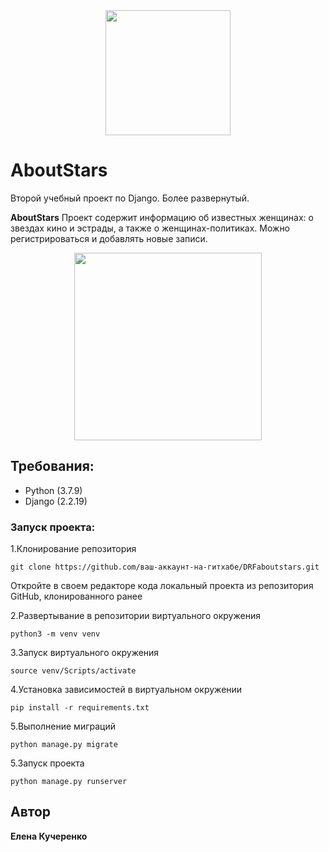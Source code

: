<div id="header" align="center">
  <img src="https://i.giphy.com/media/v1.Y2lkPTc5MGI3NjExa2o3Mm96d3ZtaWEyd2pvOHFoYWZvenF1bTZsMXk4MWQ2ZDl4bDl2ciZlcD12MV9pbnRlcm5hbF9naWZfYnlfaWQmY3Q9cw/3kPDmoWdBpQPNhCnUG/giphy.gif" width="200"/>
</div>

# AboutStars
Второй учебный проект по Django. Более развернутый.


**AboutStars** Проект содержит информацию об известных женщинах: о звездах кино и эстрады, а также о женщинах-политиках. Можно регистрироваться и добавлять новые записи.

<div id="header" align="center">
<img src="https://i.giphy.com/media/v1.Y2lkPTc5MGI3NjExcXE3M2V1ejRraWE2c2J5bWFnZTlhMHhnemQ3dHFidzU3Y3M1OHRjeCZlcD12MV9pbnRlcm5hbF9naWZfYnlfaWQmY3Q9Zw/Jz6MQfGgECYYM5BHZG/giphy.gif"width="300"/>
</div>

## Требования:

* Python (3.7.9)
* Django (2.2.19)


### Запуск проекта:

1.Клонирование репозитория
```
git clone https://github.com/ваш-аккаунт-на-гитхабе/DRFaboutstars.git
```

Откройте в своем редакторе кода локальный проекта из репозитория GitHub, клонированного ранее

2.Развертывание в репозитории виртуального окружения
```
python3 -m venv venv
```
3.Запуск виртуального окружения
```
source venv/Scripts/activate
```
4.Установка зависимостей в виртуальном окружении
```
pip install -r requirements.txt
```
5.Выполнение миграций
```
python manage.py migrate
```
5.Запуск проекта
```
python manage.py runserver
```

## Автор
**Елена Кучеренко**